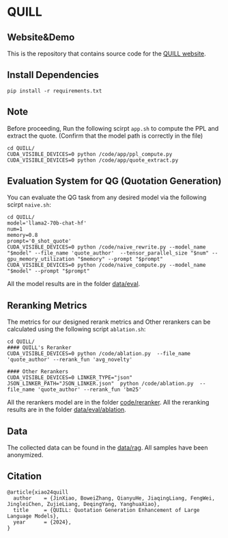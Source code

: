 # QUILL

## Website&Demo
This is the repository that contains source code for the [QUILL website](https://gracexiaoo.github.io/quill.github.io/).

## Install Dependencies

```
pip install -r requirements.txt
```

## Note

Before proceeding, Run the following scirpt `app.sh` to compute the PPL and extract the quote.  (Confirm that the model path is correctly in the file)

```
cd QUILL/
CUDA_VISIBLE_DEVICES=0 python /code/app/ppl_compute.py
CUDA_VISIBLE_DEVICES=0 python /code/app/quote_extract.py
```

## Evaluation System for QG (Quotation Generation)

You can evaluate the QG task from any desired model via the following scirpt `naive.sh`:

```
cd QUILL/
model='llama2-70b-chat-hf'
num=1
memory=0.8
prompt='0_shot_quote'
CUDA_VISIBLE_DEVICES=0 python /code/naive_rewrite.py --model_name "$model" --file_name 'quote_author'  --tensor_parallel_size "$num" --gpu_memory_utilization "$memory" --prompt "$prompt"
CUDA_VISIBLE_DEVICES=0 python /code/naive_compute.py --model_name "$model" --prompt "$prompt"
```

All the model results are in the folder [data/eval](data/eval).

## Reranking Metrics

The metrics for our designed rerank metrics and Other rerankers can be calculated using the following script  `ablation.sh`:

```
cd QUILL/
#### QUILL's Reranker
CUDA_VISIBLE_DEVICES=0 python /code/ablation.py  --file_name 'quote_author' --rerank_fun 'avg_novelty'

#### Other Rerankers
CUDA_VISIBLE_DEVICES=0 LINKER_TYPE="json" JSON_LINKER_PATH="JSON_LINKER.json"  python /code/ablation.py  --file_name 'quote_author' --rerank_fun 'bm25'
```

All the rerankers model are in the folder [code/reranker](code/reranker).
All the reranking results are in the folder [data/eval/ablation](data/eval/ablation).

## Data

The collected data can be found in the [data/rag](data/rag). All samples have been anonymized.

## Citation
```
@article{xiao24quill
  author    = {JinXiao, BoweiZhang, QianyuHe, JiaqingLiang, FengWei, JingleiChen, ZujieLiang, DeqingYang, YanghuaXiao},
  title     = {QUILL: Quotation Generation Enhancement of Large Language Models},
  year      = {2024},
}
```
